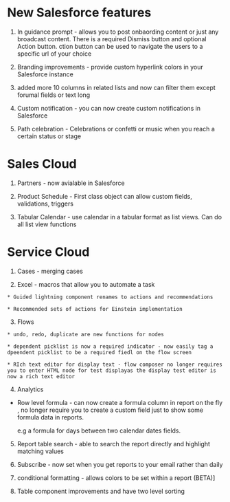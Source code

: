 # New Salesforce features
 
  1. In guidance prompt - allows you to post onbaording content or just any broadcast content. There is a required Dismiss button and optional Action button. ction button can be used to navigate the users to a specific url of your choice

  2. Branding improvements - provide custom hyperlink colors in your Salesforce instance

  3. added more 10 columns in related lists and now can filter them except forumal fields or text long

  4. Custom notification - you can now create custom notifications in Salesforce

  5. Path celebration - Celebrations or confetti or music when you reach a certain status or stage 

# Sales Cloud

  1. Partners - now avialable in Salesforce 

  2. Product Schedule - First class object can allow custom fields, validations, triggers 

  3. Tabular Calendar - use calendar in a tabular format as list views. Can do all list view functions

# Service Cloud

  1. Cases - merging cases 

  2. Excel - macros that allow you to automate a task 

    * Guided lightning component renames to actions and recommendations

    * Recommended sets of actions for Einstein implementation

  3. Flows

    * undo, redo, duplicate are new functions for nodes 

    * dependent picklist is now a required indicator - now easily tag a dpeendent picklist to be a required fiedl on the flow screen

    * RIch text editor for display text - flow composer no longer requires you to enter HTML node for test displayas the display test editor is now a rich text editor

  4. Analytics 

   * Row level formula - can now create a formula column in report on the fly , no longer require you to create a custom field just to show some formula data in reports. 

     e.g a formula for days between two calendar dates fields.

  5. Report table search - able to search the report directly and highlight matching values 

  6. Subscribe - now set when you get reports to your email rather than daily
 
  7. conditional formatting - allows colors to be set within a report (BETA)]

  8. Table component improvements and have two level sorting